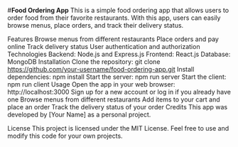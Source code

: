 #**Food Ordering App**
This is a simple food ordering app that allows users to order food from their favorite restaurants. With this app, users can easily browse menus, place orders, and track their delivery status.

Features
Browse menus from different restaurants
Place orders and pay online
Track delivery status
User authentication and authorization
Technologies
Backend: Node.js and Express.js
Frontend: React.js
Database: MongoDB
Installation
Clone the repository: git clone https://github.com/your-username/food-ordering-app.git
Install dependencies: npm install
Start the server: npm run server
Start the client: npm run client
Usage
Open the app in your web browser: http://localhost:3000
Sign up for a new account or log in if you already have one
Browse menus from different restaurants
Add items to your cart and place an order
Track the delivery status of your order
Credits
This app was developed by [Your Name] as a personal project.

License
This project is licensed under the MIT License. Feel free to use and modify this code for your own projects.
